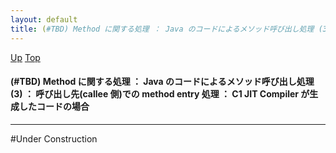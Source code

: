 ```yaml
---
layout: default
title: (#TBD) Method に関する処理 ： Java のコードによるメソッド呼び出し処理 (3) ： 呼び出し先(callee 側)での method entry 処理 ： C1 JIT Compiler が生成したコードの場合
---
```

[Up](nozILakCuW.html) [Top](../index.html)

#### (#TBD) Method に関する処理 ： Java のコードによるメソッド呼び出し処理 (3) ： 呼び出し先(callee 側)での method entry 処理 ： C1 JIT Compiler が生成したコードの場合

--- 
#Under Construction






